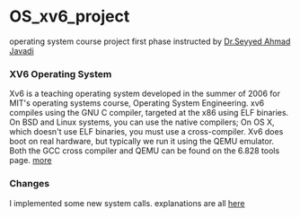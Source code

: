 # OS_xv6_project
operating system course project first phase instructed by [Dr.Seyyed Ahmad Javadi](https://www3.cs.stonybrook.edu/~sjavadi/)

### XV6 Operating System
Xv6 is a teaching operating system developed in the summer of 2006 for MIT's operating systems course,
Operating System Engineering.
xv6 compiles using the GNU C compiler, targeted at the x86 using ELF binaries. 
On BSD and Linux systems, you can use the native compilers; On OS X, which doesn't use ELF binaries, 
you must use a cross-compiler. Xv6 does boot on real hardware, but typically we run it using the QEMU 
emulator. Both the GCC cross compiler and QEMU can be found on the 6.828 tools page. [more](https://pdos.csail.mit.edu/6.828/2012/xv6.html)

### Changes
I implemented some new system calls. explanations are all [here](https://github.com/kianak2002/OS_xv6_project/blob/main/9831006_hw1_gozaresh.pdf)
